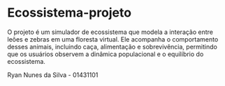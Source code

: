 # Ecossistema-projeto
O projeto é um simulador de ecossistema que modela a interação entre leões e zebras em uma floresta virtual. Ele acompanha o comportamento desses animais, incluindo caça, alimentação e sobrevivência, permitindo que os usuários observem a dinâmica populacional e o equilíbrio do ecossistema.

Ryan Nunes da Silva - 01431101
